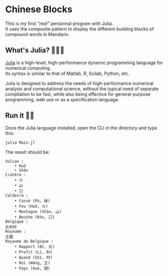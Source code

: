 # Chinese Blocks
This is my first _"real"_ personnal program with Julia.  
It uses the composite pattern to display the different building blocks of compound words in Mandarin.

## What's Julia? 👱🏻‍♀️
[Julia](https://julialang.org) is a high-level, high-performance dynamic programming language for numerical computing.  
Its syntax is similar to that of Matlab, R, Scilab, Python, etc.  

Julia is designed to address the needs of high-performance numerical analysis and computational science, without the typical need of separate compilation to be fast, while also being effective for general-purpose programming, web use or as a specification language.

## Run it 🏃🏻
Once the Julia language installed, open the CLI in the directory and type this:  

    julia Main.jl

The result should be:

    Volcan :
    	• Huǒ
    	• Shān
    Cratère :
    	• 火
    	• 山
    	• 口
    Caldeira :
    	• Cassé (Pò, 破)
    	• Feu (Huǒ, 火)
    	• Montagne (Shān, 山)
    	• Bouche (Kǒu, 口)
    Belgique :
    比利时
    Royaume :
    王國
    Royaume de Belgique :
    	• Rapport (Bǐ, 比)
    	• Profit (Lì, 利)
    	• Quand (Shí, 时)
    	• Roi (Wáng, 王)
    	• Pays (Guó, 國)

